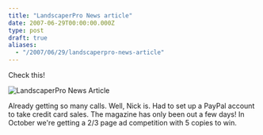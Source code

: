 ```yaml
---
title: "LandscaperPro News article"
date: 2007-06-29T00:00:00.000Z
type: post
draft: true
aliases:
  - "/2007/06/29/landscaperpro-news-article"
---
```

Check this!

![LandscaperPro News Article](/images/27062007465.jpg)

Already getting so many calls. Well, Nick is. Had to set up a PayPal account to take credit card sales. The magazine has only been out a few days! In October we're getting a 2/3 page ad competition with 5 copies to win.
